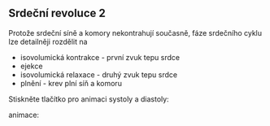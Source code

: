## Srdeční revoluce 2

Protože srdeční síně a komory nekontrahují současně, fáze srdečního cyklu 
lze detailněji rozdělit na

* isovolumická kontrakce - první zvuk tepu srdce  
* ejekce
* isovolumická relaxace - druhý zvuk tepu srdce 
* plnění - krev plní síň a komoru

Stiskněte tlačítko pro animaci systoly a diastoly:
<bdl-animate-control id="id4" speedfactor="50" segments="14;29" segmentlabels="systola;diastola"></bdl-animate-control>

animace:
<bdl-animate-gif fromid="id4" src="doc/heart.gif"></bdl-animate-gif>

